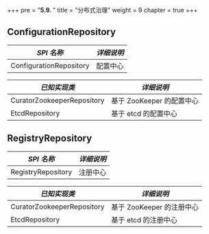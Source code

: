 +++
pre = "<b>5.9. </b>"
title = "分布式治理"
weight = 9
chapter = true
+++

## ConfigurationRepository

| *SPI 名称*                       | *详细说明*               |
| -------------------------------- | ----------------------- |
| ConfigurationRepository          | 配置中心                 |

| *已知实现类*                      | *详细说明*               |
| -------------------------------- | ----------------------- |
| CuratorZookeeperRepository       | 基于 ZooKeeper 的配置中心 |
| EtcdRepository                   | 基于 etcd 的配置中心      |

## RegistryRepository

| *SPI 名称*                       | *详细说明*               |
| -------------------------------- | ----------------------- |
| RegistryRepository               | 注册中心                 |

| *已知实现类*                      | *详细说明*               |
| -------------------------------- | ----------------------- |
| CuratorZookeeperRepository       | 基于 ZooKeeper 的注册中心 |
| EtcdRepository                   | 基于 etcd 的注册中心      |
